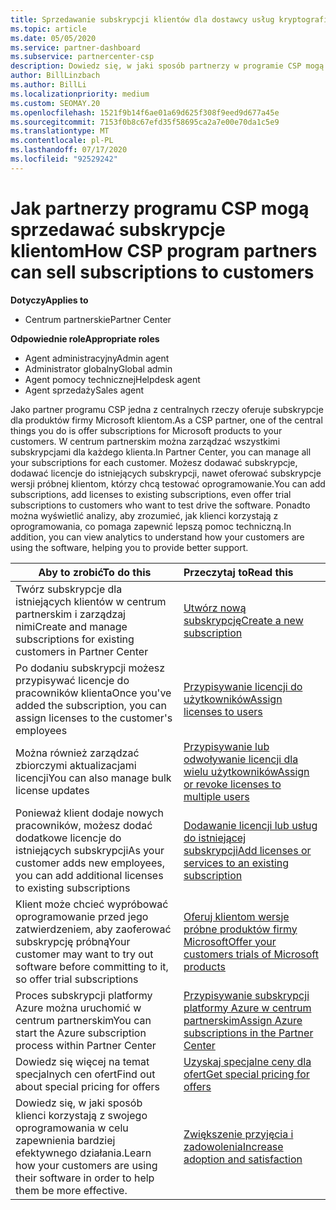 ```yaml
---
title: Sprzedawanie subskrypcji klientów dla dostawcy usług kryptograficznych
ms.topic: article
ms.date: 05/05/2020
ms.service: partner-dashboard
ms.subservice: partnercenter-csp
description: Dowiedz się, w jaki sposób partnerzy w programie CSP mogą sprzedawać subskrypcje klientom i zarządzać nimi za pomocą Centrum partnerskiego.
author: BillLinzbach
ms.author: BillLi
ms.localizationpriority: medium
ms.custom: SEOMAY.20
ms.openlocfilehash: 1521f9b14f6ae01a69d625f308f9eed9d677a45e
ms.sourcegitcommit: 7153f0b8c67efd35f58695ca2a7e00e70da1c5e9
ms.translationtype: MT
ms.contentlocale: pl-PL
ms.lasthandoff: 07/17/2020
ms.locfileid: "92529242"
---
```

# <a name="how-csp-program-partners-can-sell-subscriptions-to-customers"></a><span data-ttu-id="e42e1-103">Jak partnerzy programu CSP mogą sprzedawać subskrypcje klientom</span><span class="sxs-lookup"><span data-stu-id="e42e1-103">How CSP program partners can sell subscriptions to customers</span></span>

<span data-ttu-id="e42e1-104">**Dotyczy**</span><span class="sxs-lookup"><span data-stu-id="e42e1-104">**Applies to**</span></span>

-  <span data-ttu-id="e42e1-105">Centrum partnerskie</span><span class="sxs-lookup"><span data-stu-id="e42e1-105">Partner Center</span></span>

<span data-ttu-id="e42e1-106">**Odpowiednie role**</span><span class="sxs-lookup"><span data-stu-id="e42e1-106">**Appropriate roles**</span></span>

- <span data-ttu-id="e42e1-107">Agent administracyjny</span><span class="sxs-lookup"><span data-stu-id="e42e1-107">Admin agent</span></span>
- <span data-ttu-id="e42e1-108">Administrator globalny</span><span class="sxs-lookup"><span data-stu-id="e42e1-108">Global admin</span></span>
- <span data-ttu-id="e42e1-109">Agent pomocy technicznej</span><span class="sxs-lookup"><span data-stu-id="e42e1-109">Helpdesk agent</span></span>
- <span data-ttu-id="e42e1-110">Agent sprzedaży</span><span class="sxs-lookup"><span data-stu-id="e42e1-110">Sales agent</span></span>

<span data-ttu-id="e42e1-111">Jako partner programu CSP jedna z centralnych rzeczy oferuje subskrypcje dla produktów firmy Microsoft klientom.</span><span class="sxs-lookup"><span data-stu-id="e42e1-111">As a CSP partner, one of the central things you do is offer subscriptions for Microsoft products to your customers.</span></span> <span data-ttu-id="e42e1-112">W centrum partnerskim można zarządzać wszystkimi subskrypcjami dla każdego klienta.</span><span class="sxs-lookup"><span data-stu-id="e42e1-112">In Partner Center, you can manage all your subscriptions for each customer.</span></span> <span data-ttu-id="e42e1-113">Możesz dodawać subskrypcje, dodawać licencje do istniejących subskrypcji, nawet oferować subskrypcje wersji próbnej klientom, którzy chcą testować oprogramowanie.</span><span class="sxs-lookup"><span data-stu-id="e42e1-113">You can add subscriptions, add licenses to existing subscriptions, even offer trial subscriptions to customers who want to test drive the software.</span></span> <span data-ttu-id="e42e1-114">Ponadto można wyświetlić analizy, aby zrozumieć, jak klienci korzystają z oprogramowania, co pomaga zapewnić lepszą pomoc techniczną.</span><span class="sxs-lookup"><span data-stu-id="e42e1-114">In addition, you can view analytics to understand how your customers are using the software, helping you to provide better support.</span></span>

|<span data-ttu-id="e42e1-115">**Aby to zrobić**</span><span class="sxs-lookup"><span data-stu-id="e42e1-115">**To do this**</span></span>   |<span data-ttu-id="e42e1-116">**Przeczytaj to**</span><span class="sxs-lookup"><span data-stu-id="e42e1-116">**Read this**</span></span>   |
|----------------------|:----------------------|
|<span data-ttu-id="e42e1-117">Twórz subskrypcje dla istniejących klientów w centrum partnerskim i zarządzaj nimi</span><span class="sxs-lookup"><span data-stu-id="e42e1-117">Create and manage subscriptions for existing customers in Partner Center</span></span>|[<span data-ttu-id="e42e1-118">Utwórz nową subskrypcję</span><span class="sxs-lookup"><span data-stu-id="e42e1-118">Create a new subscription</span></span>](create-a-new-subscription.md)|
|<span data-ttu-id="e42e1-119">Po dodaniu subskrypcji możesz przypisywać licencje do pracowników klienta</span><span class="sxs-lookup"><span data-stu-id="e42e1-119">Once you've added the subscription, you can assign licenses to the customer's employees</span></span>  |[<span data-ttu-id="e42e1-120">Przypisywanie licencji do użytkowników</span><span class="sxs-lookup"><span data-stu-id="e42e1-120">Assign licenses to users</span></span>](assign-licenses-to-users.md)|
|<span data-ttu-id="e42e1-121">Można również zarządzać zbiorczymi aktualizacjami licencji</span><span class="sxs-lookup"><span data-stu-id="e42e1-121">You can also manage bulk license updates</span></span>   |[<span data-ttu-id="e42e1-122">Przypisywanie lub odwoływanie licencji dla wielu użytkowników</span><span class="sxs-lookup"><span data-stu-id="e42e1-122">Assign or revoke licenses to multiple users</span></span>](bulk-license-provisioning-for-multiple-users.md)|
|<span data-ttu-id="e42e1-123">Ponieważ klient dodaje nowych pracowników, możesz dodać dodatkowe licencje do istniejących subskrypcji</span><span class="sxs-lookup"><span data-stu-id="e42e1-123">As your customer adds new employees, you can add additional licenses to existing subscriptions</span></span>   |[<span data-ttu-id="e42e1-124">Dodawanie licencji lub usług do istniejącej subskrypcji</span><span class="sxs-lookup"><span data-stu-id="e42e1-124">Add licenses or services to an existing subscription</span></span>](add-licenses-or-services-to-an-existing-subscription.md)|
|<span data-ttu-id="e42e1-125">Klient może chcieć wypróbować oprogramowanie przed jego zatwierdzeniem, aby zaoferować subskrypcję próbną</span><span class="sxs-lookup"><span data-stu-id="e42e1-125">Your customer may want to try out software before committing to it, so offer trial subscriptions</span></span>    |[<span data-ttu-id="e42e1-126">Oferuj klientom wersje próbne produktów firmy Microsoft</span><span class="sxs-lookup"><span data-stu-id="e42e1-126">Offer your customers trials of Microsoft products</span></span>](offer-your-customers-trials-of-microsoft-products.md)|
|<span data-ttu-id="e42e1-127">Proces subskrypcji platformy Azure można uruchomić w centrum partnerskim</span><span class="sxs-lookup"><span data-stu-id="e42e1-127">You can start the Azure subscription process within Partner Center</span></span>   |[<span data-ttu-id="e42e1-128">Przypisywanie subskrypcji platformy Azure w centrum partnerskim</span><span class="sxs-lookup"><span data-stu-id="e42e1-128">Assign Azure subscriptions in the Partner Center</span></span>](assign-azure-subscriptions.md)|
|<span data-ttu-id="e42e1-129">Dowiedz się więcej na temat specjalnych cen ofert</span><span class="sxs-lookup"><span data-stu-id="e42e1-129">Find out about special pricing for offers</span></span>   |[<span data-ttu-id="e42e1-130">Uzyskaj specjalne ceny dla ofert</span><span class="sxs-lookup"><span data-stu-id="e42e1-130">Get special pricing for offers</span></span>](get-special-pricing-for-offers.md)|
|<span data-ttu-id="e42e1-131">Dowiedz się, w jaki sposób klienci korzystają z swojego oprogramowania w celu zapewnienia bardziej efektywnego działania.</span><span class="sxs-lookup"><span data-stu-id="e42e1-131">Learn how your customers are using their software in order to help them be more effective.</span></span>   | [<span data-ttu-id="e42e1-132">Zwiększenie przyjęcia i zadowolenia</span><span class="sxs-lookup"><span data-stu-id="e42e1-132">Increase adoption and satisfaction</span></span>](increasing-adoption-and-satisfaction.md)   |
